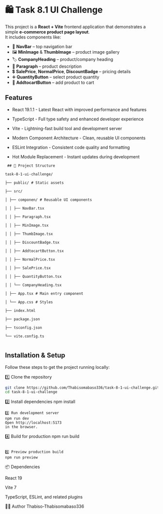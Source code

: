 # 🛍️ Task 8.1 UI Challenge

This project is a **React + Vite** frontend application that demonstrates a simple **e-commerce product page layout**.  
It includes components like:

- 🧭 **NavBar** – top navigation bar  
- 🖼️ **MinImage** & **ThumbImage** – product image gallery  
- 🏷️ **CompanyHeading** – product/company heading  
- 📄 **Paragraph** – product description  
- 💲 **SalePrice**, **NormalPrice**, **DiscountBadge** – pricing details  
- ➕ **QuantityButton** – select product quantity  
- 🛒 **AddtocartButton** – add product to cart


## Features
- React 19.1.1 - Latest React with improved performance and features

- TypeScript - Full type safety and enhanced developer experience

- Vite - Lightning-fast build tool and development server

- Modern Component Architecture - Clean, reusable UI components

- ESLint Integration - Consistent code quality and formatting

- Hot Module Replacement - Instant updates during development

```
 ## 📂 Project Structure

task-8-1-ui-challenge/

├── public/ # Static assets

├── src/

│ ├── componen/ # Reusable UI components

│ │ ├── NavBar.tsx

│ │ ├── Paragraph.tsx

│ │ ├── MinImage.tsx

│ │ ├── ThumbImage.tsx

│ │ ├── DiscountBadge.tsx

│ │ ├── AddtocartButton.tsx

│ │ ├── NormalPrice.tsx

│ │ ├── SalePrice.tsx

│ │ ├── QuantityButton.tsx

│ │ └── CompanyHeading.tsx

│ ├── App.tsx # Main entry component

│ └── App.css # Styles

├── index.html

├── package.json

├── tsconfig.json

└── vite.config.ts


```

##  Installation & Setup

Follow these steps to get the project running locally:

1️⃣ Clone the repository
```bash
git clone https://github.com/Thabisomabaso336/task-8-1-ui-challenge.git
cd task-8-1-ui-challenge

```
2️⃣ Install dependencies
npm install

```
3️⃣ Run development server
npm run dev
Open http://localhost:5173
in the browser.
```
4️⃣ Build for production
npm run build

```

5️⃣ Preview production build
npm run preview
```

📦 Dependencies

React 19

Vite 7

TypeScript, ESLint, and related plugins


👨‍💻 Author
Thabiso-Thabisomabaso336
